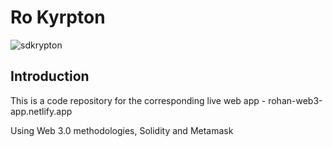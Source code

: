 #  Ro Kyrpton
![sdkrypton](https://user-images.githubusercontent.com/89008085/164451756-54374759-f096-4a6c-bb7a-53354c4ee3e4.png)

## Introduction
This is a code repository for the corresponding live web app - rohan-web3-app.netlify.app

Using Web 3.0 methodologies, Solidity and Metamask
